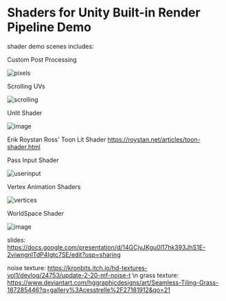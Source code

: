 # Shaders for Unity Built-in Render Pipeline Demo
shader demo scenes
includes:

Custom Post Processing

![pixels](https://user-images.githubusercontent.com/16842052/164685605-4d47abf4-87b1-42ee-9c7c-7199d15dcb9f.gif)

Scrolling UVs

![scrolling](https://user-images.githubusercontent.com/16842052/164685629-e9ceeaf9-b504-40e0-906c-3cd25b7dabcd.gif)

Unlit Shader

![image](https://user-images.githubusercontent.com/16842052/164685123-3903ffb1-f76b-43cf-acc1-49840f12838e.png)

Erik Roystan Ross' Toon Lit Shader
https://roystan.net/articles/toon-shader.html

Pass Input Shader

![userinput](https://user-images.githubusercontent.com/16842052/164685656-eac7b038-4593-4324-9c53-23c60a01da68.gif)

Vertex Animation Shaders

![vertices](https://user-images.githubusercontent.com/16842052/164685710-e536859b-9511-4862-90e7-0dd2571a8afa.gif)

WorldSpace Shader

![image](https://user-images.githubusercontent.com/16842052/164685535-ed798151-3019-4d29-9e7d-1e6a256ced54.png)

slides: https://docs.google.com/presentation/d/14GCjvJKgu0l17hk393JhS1E-2viwngnlTdP4Igtc7SE/edit?usp=sharing

noise texture: https://kronbits.itch.io/hd-textures-vol1/devlog/24753/update-2-20-mf-noise-t \n
grass texture: https://www.deviantart.com/hggraphicdesigns/art/Seamless-Tiling-Grass-187285446?q=gallery%3Acesstrelle%2F27181912&qo=21

